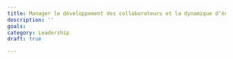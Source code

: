 ```yaml
---
title: Manager le développement des collaborateurs et la dynamique d’équipe
description: ''
goals:
category: Leadership
draft: true

---
```


